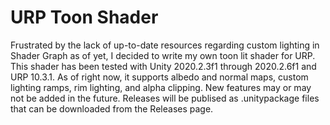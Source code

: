 # URP Toon Shader

Frustrated by the lack of up-to-date resources regarding custom lighting in Shader Graph as of yet, I decided to write my own toon lit shader for URP.
This shader has been tested with Unity 2020.2.3f1 through 2020.2.6f1 and URP 10.3.1. As of right now, it supports albedo and normal maps, custom lighting
ramps, rim lighting, and alpha clipping. New features may or may not be added in the future. Releases will be publised as .unitypackage files that can be
downloaded from the Releases page.
